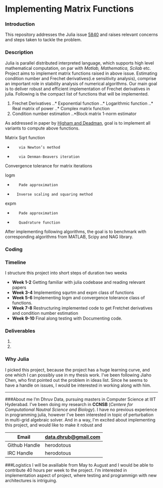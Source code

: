 # Implementing Matrix Functions


### Introduction
This repository addresses the Julia issue [5840](https://github.com/JuliaLang/julia/issues/5840) and raises relevant concerns and steps taken to 
tackle the problem. 


### Description
Julia is parallel distributed interpreted language, which supports high level mathematical computation, on par with _Matlab, Mathematica, Scilab_ etc. Project aims to implement matrix functions raised in above issue. Estimating condition number and Frechet derivatives(i.e sensitivity analysis), comprise an important role in stability analysis of numerical algorithms. Our main goal is to deliver robust and efficient implementation of Frechet derivatives in julia. 
Following is the compact list of functions that will be implemented. 

1. Frechet Derivatives
..* Exponential function
..* Logarithmic function
..* Real matrix of power
..* Complex matrix function
2. Condition number estimation
..*Block matrix 1-norm estimator

As addressed in paper by [Higham and Deadman](http://eprints.ma.man.ac.uk/2102/01/covered/MIMS_ep2014_8.pdf), goal is to implement all variants to compute above functions.

Matrix Sqrt function

+        via Newton’s method

+        via Denman-Beavers iteration

Convergence tolerance for matrix iterations

logm

+        Pade approximation

+       Inverse scaling and squaring method

expm

+        Pade approximation

+        Quadrature function

 

After implementing following algorithms, the goal is to benchmark with corresponding algorithms from MATLAB, Scipy and NAG library.   








### Coding
 


### Timeline
I structure this project into short steps of duration two weeks

- **Week 1-2**  Getting familiar with julia codebase and reading relevant papers
- **Week 3-4**  Implementing squrtm and expm class of functions
- **Week 5-6**  Implementing logm and convergence tolerance class of functions.
- **Week 7-8**  Restructuring implemented code to get Fretchet derivatives and condition number estimation
- **Week 9-10** Final along testing with Documenting code.

 

### Deliverables

1.  
2.   

### Why Julia
I picked this project, because the project has a huge learning curve, and one which I can possibly use  in my thesis work. I’ve been following Jiaho Chen, who first pointed out the problem in ideas list. Since he seems to have a handle on issues, I would be interested in working along with him. 
 
---

###About me
I’m Dhruv Data, pursuing masters in Computer Science at IIIT Hyderabad. I’ve been doing my research in **CCNSB** (_Centere for Computational Nautral Science and Biology_). I have no previous experience in programming julia, however I've been interested in topic of perturbation in multi-grid algebraic solver. And in a way, I'm excited about implementing this project, and would like to make it robust and 

Email | data.dhrub@gmail.com |
------|----------------------
Github Handle|  herodotous 
IRC Handle | herodotous 


###Logistics
I will be availiable from May to August and I would be able to contribute 40 hours per week to the project. I'm interested in implementation aspect of project, where testing and programmign with new architectures is intriguing.
